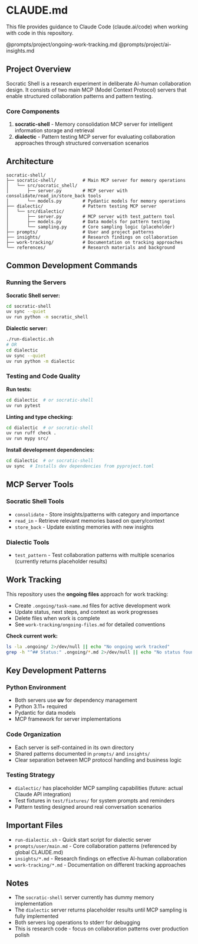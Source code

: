 # CLAUDE.md

This file provides guidance to Claude Code (claude.ai/code) when working with code in this repository.

@prompts/project/ongoing-work-tracking.md
@prompts/project/ai-insights.md

## Project Overview

Socratic Shell is a research experiment in deliberate AI-human collaboration design. It consists of two main MCP (Model Context Protocol) servers that enable structured collaboration patterns and pattern testing.

### Core Components

1. **socratic-shell** - Memory consolidation MCP server for intelligent information storage and retrieval
2. **dialectic** - Pattern testing MCP server for evaluating collaboration approaches through structured conversation scenarios

## Architecture

```
socratic-shell/
├── socratic-shell/          # Main MCP server for memory operations
│   └── src/socratic_shell/
│       ├── server.py        # MCP server with consolidate/read_in/store_back tools
│       └── models.py        # Pydantic models for memory operations
├── dialectic/               # Pattern testing MCP server
│   └── src/dialectic/
│       ├── server.py        # MCP server with test_pattern tool
│       ├── models.py        # Data models for pattern testing
│       └── sampling.py      # Core sampling logic (placeholder)
├── prompts/                 # User and project patterns
├── insights/                # Research findings on collaboration
├── work-tracking/           # Documentation on tracking approaches
└── references/              # Research materials and background
```

## Common Development Commands

### Running the Servers

**Socratic Shell server:**
```bash
cd socratic-shell
uv sync --quiet
uv run python -m socratic_shell
```

**Dialectic server:**
```bash
./run-dialectic.sh
# OR
cd dialectic
uv sync --quiet
uv run python -m dialectic
```

### Testing and Code Quality

**Run tests:**
```bash
cd dialectic  # or socratic-shell
uv run pytest
```

**Linting and type checking:**
```bash
cd dialectic  # or socratic-shell
uv run ruff check .
uv run mypy src/
```

**Install development dependencies:**
```bash
cd dialectic  # or socratic-shell  
uv sync  # Installs dev dependencies from pyproject.toml
```

## MCP Server Tools

### Socratic Shell Tools
- `consolidate` - Store insights/patterns with category and importance
- `read_in` - Retrieve relevant memories based on query/context
- `store_back` - Update existing memories with new insights

### Dialectic Tools
- `test_pattern` - Test collaboration patterns with multiple scenarios (currently returns placeholder results)

## Work Tracking

This repository uses the **ongoing files** approach for work tracking:

- Create `.ongoing/task-name.md` files for active development work
- Update status, next steps, and context as work progresses  
- Delete files when work is complete
- See `work-tracking/ongoing-files.md` for detailed conventions

**Check current work:**
```bash
ls -la .ongoing/ 2>/dev/null || echo "No ongoing work tracked"
grep -h "^## Status:" .ongoing/*.md 2>/dev/null || echo "No status found"
```

## Key Development Patterns

### Python Environment
- Both servers use **uv** for dependency management
- Python 3.11+ required
- Pydantic for data models
- MCP framework for server implementations

### Code Organization
- Each server is self-contained in its own directory
- Shared patterns documented in `prompts/` and `insights/`
- Clear separation between MCP protocol handling and business logic

### Testing Strategy
- `dialectic/` has placeholder MCP sampling capabilities (future: actual Claude API integration)
- Test fixtures in `test/fixtures/` for system prompts and reminders
- Pattern testing designed around real conversation scenarios

## Important Files

- `run-dialectic.sh` - Quick start script for dialectic server
- `prompts/user/main.md` - Core collaboration patterns (referenced by global CLAUDE.md)
- `insights/*.md` - Research findings on effective AI-human collaboration
- `work-tracking/*.md` - Documentation on different tracking approaches

## Notes

- The `socratic-shell` server currently has dummy memory implementation
- The `dialectic` server returns placeholder results until MCP sampling is fully implemented  
- Both servers log operations to stderr for debugging
- This is research code - focus on collaboration patterns over production polish